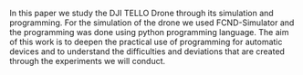 In this paper we study the DJI TELLO Drone through its simulation and programming. For the simulation of the drone we used FCND-Simulator and the programming was done using python programming language. The aim of this work is to deepen the practical use of programming for automatic devices and to understand the difficulties and deviations that are created through the experiments we will conduct.
